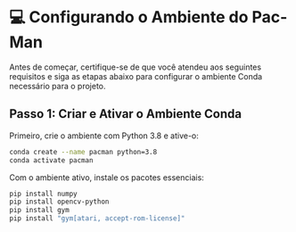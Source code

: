 # 💻 Configurando o Ambiente do Pac-Man

Antes de começar, certifique-se de que você atendeu aos seguintes requisitos e siga as etapas abaixo para configurar o ambiente Conda necessário para o projeto.

## Passo 1: Criar e Ativar o Ambiente Conda

Primeiro, crie o ambiente com Python 3.8 e ative-o:

```bash
conda create --name pacman python=3.8
conda activate pacman
```

Com o ambiente ativo, instale os pacotes essenciais:

```bash
pip install numpy
pip install opencv-python
pip install gym
pip install "gym[atari, accept-rom-license]"
```
